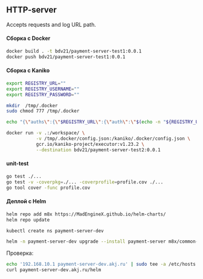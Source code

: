 ## HTTP-server

Accepts requests and log URL path.

#### Сборка с Docker 
```bash
docker build . -t bdv21/payment-server-test1:0.0.1
docker push bdv21/payment-server-test1:0.0.1
```

#### Сборка с Kaniko

```sh
export REGISTRY_URL=""
export REGISTRY_USERNAME=""
export REGISTRY_PASSWORD=""

mkdir  /tmp/.docker
sudo chmod 777 /tmp/.docker

echo "{\"auths\":{\"$REGISTRY_URL\":{\"auth\":\"$(echo -n "${REGISTRY_USERNAME}:${REGISTRY_PASSWORD}" | base64 | tr -d '\n')\"}}}" > /tmp/.docker/config.json
```

```sh
docker run -v .:/workspace/ \
           -v /tmp/.docker/config.json:/kaniko/.docker/config.json \
           gcr.io/kaniko-project/executor:v1.23.2 \
           --destination bdv21/payment-server-test2:0.0.1
```

#### unit-test

```sh
go test ./...
go test -v -coverpkg=./... -coverprofile=profile.cov ./...
go tool cover -func profile.cov
```

#### Деплой с Helm

```sh
helm repo add m8x https://MadEngineX.github.io/helm-charts/
helm repo update

kubectl create ns payment-server-dev

helm -n payment-server-dev upgrade --install payment-server m8x/common-chart -f deploy/dev/values.yaml
```

Проверка:
```sh
echo '192.168.10.1 payment-server-dev.akj.ru' | sudo tee -a /etc/hosts
curl payment-server-dev.akj.ru/helm
```